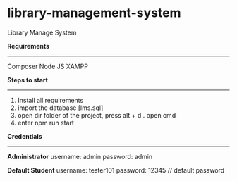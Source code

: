 # library-management-system
Library Manage System

**Requirements**
***
Composer
Node JS 
XAMPP

**Steps to start**
***
1. Install all requirements
2. import the database [lms.sql]
3. open dir folder of the project, press alt + d . open cmd
4. enter npm run start


**Credentials**
***
**Administrator**
username: admin
password: admin

**Default Student**
username: tester101
password: 12345 // default password
